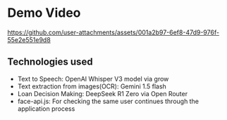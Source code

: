 # Demo Video

https://github.com/user-attachments/assets/001a2b97-6ef8-47d9-976f-55e2e551e9d8

## Technologies used

- Text to Speech: OpenAI Whisper V3 model via grow
- Text extraction from images(OCR): Gemini 1.5 flash
- Loan Decision Making: DeepSeek R1 Zero via Open Router
- face-api.js: For checking the same user continues through the application process

